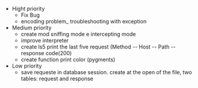 * Hight priority
    * Fix Bug
    * encoding problem_ troubleshooting with exception
* Medium priority 
    * create mod sniffing mode  e intercepting mode
    * improve interpreter 
    * create ls5 print the last five request (Method -- Host -- Path -- response code(200)
    * create function print color (pygments)
* Low priority
    * save requeste in database session. create at the open of the file, two tables: request and response

